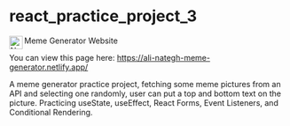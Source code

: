 # react_practice_project_3

<source media="(prefers-color-scheme: light)" srcset="https://raw.githubusercontent.com/simple-icons/simple-icons/develop/icons/react.svg">
<img src="https://raw.githubusercontent.com/simple-icons/simple-icons/develop/icons/react.svg" alt="Node" align=left width=24></picture>
Meme Generator Website 

You can view this page here: https://ali-nategh-meme-generator.netlify.app/

A meme generator practice project, fetching some meme pictures from an API and selecting one randomly, user can put a top and bottom text on the picture.
Practicing useState, useEffect, React Forms, Event Listeners, and Conditional Rendering.
